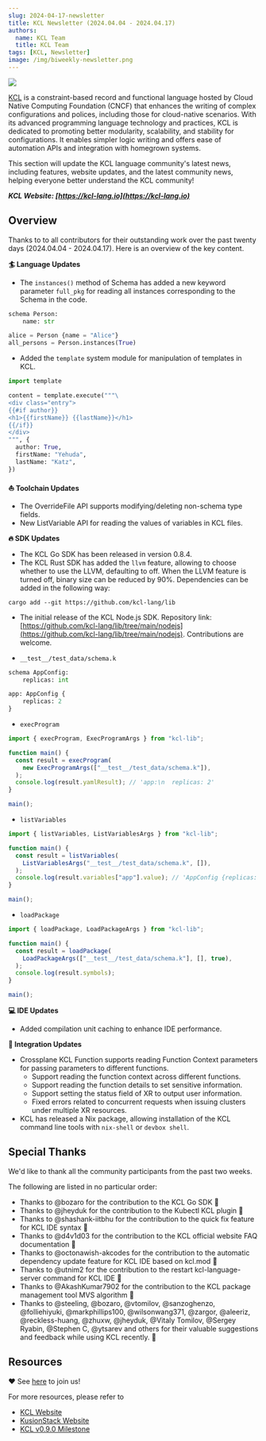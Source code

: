 ```yaml
---
slug: 2024-04-17-newsletter
title: KCL Newsletter (2024.04.04 - 2024.04.17)
authors:
  name: KCL Team
  title: KCL Team
tags: [KCL, Newsletter]
image: /img/biweekly-newsletter.png
---
```


![](/img/biweekly-newsletter.png)

[KCL](https://github.com/kcl-lang) is a constraint-based record and functional language hosted by Cloud Native Computing Foundation (CNCF) that enhances the writing of complex configurations and polices, including those for cloud-native scenarios. With its advanced programming language technology and practices, KCL is dedicated to promoting better modularity, scalability, and stability for configurations. It enables simpler logic writing and offers ease of automation APIs and integration with homegrown systems.

This section will update the KCL language community's latest news, including features, website updates, and the latest community news, helping everyone better understand the KCL community!

**_KCL Website: [https://kcl-lang.io](https://kcl-lang.io)_**

## Overview

Thanks to to all contributors for their outstanding work over the past twenty days (2024.04.04 - 2024.04.17). Here is an overview of the key content.

**🏄 Language Updates**

- The `instances()` method of Schema has added a new keyword parameter `full_pkg` for reading all instances corresponding to the Schema in the code.

```python
schema Person:
    name: str

alice = Person {name = "Alice"}
all_persons = Person.instances(True)
```

- Added the `template` system module for manipulation of templates in KCL.

```python
import template

content = template.execute("""\
<div class="entry">
{{#if author}}
<h1>{{firstName}} {{lastName}}</h1>
{{/if}}
</div>
""", {
  author: True,
  firstName: "Yehuda",
  lastName: "Katz",
})
```

**⛵️ Toolchain Updates**

- The OverrideFile API supports modifying/deleting non-schema type fields.
- New ListVariable API for reading the values of variables in KCL files.

**🔥 SDK Updates**

- The KCL Go SDK has been released in version 0.8.4.
- The KCL Rust SDK has added the `llvm` feature, allowing to choose whether to use the LLVM, defaulting to off. When the LLVM feature is turned off, binary size can be reduced by 90%. Dependencies can be added in the following way:

```shell
cargo add --git https://github.com/kcl-lang/lib
```

- The initial release of the KCL Node.js SDK. Repository link: [https://github.com/kcl-lang/lib/tree/main/nodejs](https://github.com/kcl-lang/lib/tree/main/nodejs). Contributions are welcome.

* `__test__/test_data/schema.k`

```python
schema AppConfig:
    replicas: int

app: AppConfig {
    replicas: 2
}
```

- `execProgram`

```ts
import { execProgram, ExecProgramArgs } from "kcl-lib";

function main() {
  const result = execProgram(
    new ExecProgramArgs(["__test__/test_data/schema.k"]),
  );
  console.log(result.yamlResult); // 'app:\n  replicas: 2'
}

main();
```

- `listVariables`

```ts
import { listVariables, ListVariablesArgs } from "kcl-lib";

function main() {
  const result = listVariables(
    ListVariablesArgs("__test__/test_data/schema.k", []),
  );
  console.log(result.variables["app"].value); // 'AppConfig {replicas: 2}'
}

main();
```

- `loadPackage`

```ts
import { loadPackage, LoadPackageArgs } from "kcl-lib";

function main() {
  const result = loadPackage(
    LoadPackageArgs(["__test__/test_data/schema.k"], [], true),
  );
  console.log(result.symbols);
}

main();
```

**💻 IDE Updates**

- Added compilation unit caching to enhance IDE performance.

**🌼 Integration Updates**

- Crossplane KCL Function supports reading Function Context parameters for passing parameters to different functions.
  - Support reading the function context across different functions.
  - Support reading the function details to set sensitive information.
  - Support setting the status field of XR to output user information.
  - Fixed errors related to concurrent requests when issuing clusters under multiple XR resources.
- KCL has released a Nix package, allowing installation of the KCL command line tools with `nix-shell` or `devbox shell`.

## Special Thanks

We'd like to thank all the community participants from the past two weeks.

The following are listed in no particular order:

- Thanks to @bozaro for the contribution to the KCL Go SDK 🙌
- Thanks to @jheyduk for the contribution to the Kubectl KCL plugin 🙌
- Thanks to @shashank-iitbhu for the contribution to the quick fix feature for KCL IDE syntax 🙌
- Thanks to @d4v1d03 for the contribution to the KCL official website FAQ documentation 🙌
- Thanks to @octonawish-akcodes for the contribution to the automatic dependency update feature for KCL IDE based on kcl.mod 🙌
- Thanks to @utnim2 for the contribution to the restart kcl-language-server command for KCL IDE 🙌
- Thanks to @AkashKumar7902 for the contribution to the KCL package management tool MVS algorithm 🙌
- Thanks to @steeling, @bozaro, @vtomilov, @sanzoghenzo, @folliehiyuki, @markphillips100, @wilsonwang371, @zargor, @aleeriz, @reckless-huang, @zhuxw, @jheyduk, @Vitaly Tomilov, @Sergey Ryabin, @Stephen C, @ytsarev and others for their valuable suggestions and feedback while using KCL recently. 🙌

## Resources

❤️ See [here](https://github.com/kcl-lang/community) to join us!

For more resources, please refer to

- [KCL Website](https://kcl-lang.io/)
- [KusionStack Website](https://kusionstack.io/)
- [KCL v0.9.0 Milestone](https://github.com/kcl-lang/kcl/milestone/9)
